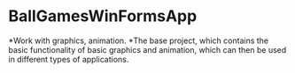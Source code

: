 # BallGamesWinFormsApp
*Work with graphics, animation.
*The base project, which contains the basic functionality of basic graphics and animation, which can then be used in different types of applications.
